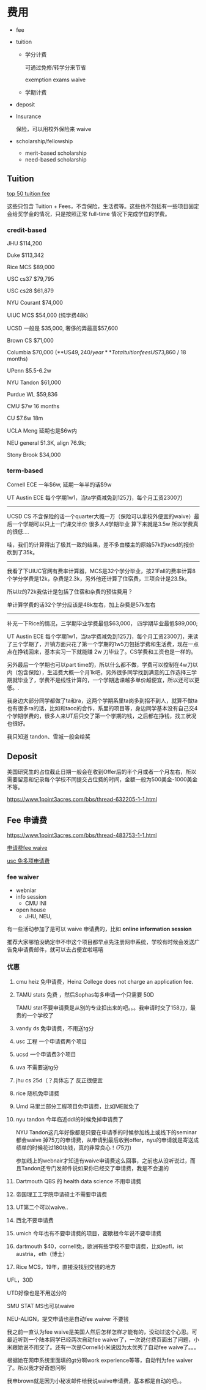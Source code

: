 # 费用

- fee

- tuition

  - 学分计费

    可通过免修/转学分来节省

    exemption exams waive

  - 学期计费

- deposit

- Insurance

  保险，可以用校外保险来 waive

- scholarship/fellowship

  - merit-based scholarship
  - need-based scholarship

## Tuition

[top 50 tuition fee](https://www.1point3acres.com/bbs/thread-292018-1-1.html)

这些只包含 Tuition + Fees，不含保险，生活费等。这些也不包括有一些项目固定会给奖学金的情况，只是按照正常 full-time 情况下完成学位的学费。

### credit-based

JHU \$114,200

Duke \$113,342

Rice MCS \$89,000

USC cs37 \$79,795

USC cs28 \$61,879

NYU Courant \$74,000

UIUC MCS \$54,000 (纯学费48k)

UCSD 一般是 \$35,000, 奢侈的弄最高\$57,600

Brown CS \$71,000

Columbia \$70,000 (**US$49,240 / year** Total tuition fees US$73,860 / 18 months)

UPenn \$5.5-6.2w

NYU Tandon \$61,000

Purdue WL \$59,836

CMU $7w 16 months

CU \$7.6w 18m

UCLA Meng 延期也是$6w内

NEU general 51.3K, align 76.9k; 

Stony Brook \$34,000

### term-based

Cornell ECE 一年\$6w, 延期一年半的话\$9w

UT Austin ECE 每个学期1w1，当ta学费减免到125刀，每个月工资2300刀

---

UCSD CS 不含保险的话一个quarter大概一万（保险可以拿校外便宜的waive）最后一个学期可以只上一门课交半价 很多人4学期毕业 算下来就是3.5w 所以学费真的很低....

哇，我们的计算得出了极其一致的结果，差不多由楼主的原始57k的ucsd的报价砍到了35k。

---

我看了下UIUC官网有费率计算器，MCS是32个学分毕业，按21Fall的费率计算8个学分学费是12k，杂费是2.3k，另外他还计算了住宿费，三项合计是23.5k。

所以lz的72k我估计是包括了住宿和杂费的预估费用？

单计算学费的话32个学分应该是48k左右，加上杂费是57k左右

---

补充一下Rice的情况，三学期毕业学费最低\$63,000， 四学期毕业最低\$89,000;

UT Austin ECE 每个学期1w1，当ta学费减免到125刀，每个月工资2300刀，来读了三个学期了，开销方面只花了第一个学期的1w5刀包括学费和生活费，现在一点点在挣钱回来，基本实习一下就能赚 2w 刀毕业了。CS学费和工资也是一样的。

另外最后一个学期也可以part time的，所以什么都不做，学费可以控制在4w刀以内（包含保险），生活费大概一个月1k吧，另外很多同学找到满意的工作选择三学期就毕业了，学费不是线性计算的，一个学期选课越多单价越便宜，所以还可以更低。.

我身边大部分同学都做了ta和ra，这两个学期系里ta岗多到招不到人，就算不做ta也有很多ra的活，比如和tacc的合作，系里的项目等，身边同学基本没有自己交4个学期学费的，很多人来UT后只交了第一个学期的钱，之后都在挣钱，找工状况也很好。

我只知道 tandon、雪城一般会给奖

## Deposit

美国研究生的占位截止日期一般会在收到Offer后的半个月或者一个月左右，所以需要留意和记录每个学校不同提交占位费的时间，金额一般为500美金-1000美金不等。

https://www.1point3acres.com/bbs/thread-632205-1-1.html



## Fee 申请费

https://www.1point3acres.com/bbs/thread-483753-1-1.html

[申请费fee waive](https://www.1point3acres.com/bbs/thread-459025-1-1.html)

[usc 免多项申请费](https://www.1point3acres.com/bbs/thread-216315-1-1.html)

### fee waiver

- webniar
- info session
  - CMU INI
- open house
  - JHU, NEU, 

有一些活动参加了是可以 waive 申请费的，比如 **online information session**

推荐大家哪怕没确定申不申这个项目都早点先注册网申系统，学校有时候会发送广告免申请费邮件，就可以去占便宜啦嘻嘻

### 优惠

1. cmu heiz 免申请费，Heinz College does not charge an application fee.

2. TAMU stats 免费 ，然后Sophas每多申请一个只需要 50D

   TAMU stat不要申请费是从别的专业扣出来的吧。。。我申请时交了158刀，最贵的一个学校了

3. vandy ds 免申请费，不用送tg分

4. usc 工程 一个申请费两个项目

5. ucsd 一个申请费3个项目

6. uva 不需要送tg分

7. jhu cs 25d（？具体忘了 反正很便宜

8. rice 随机免申请费

9. Umd 马里兰部分工程项目免申请费，比如ME就免了

10. nyu tandon 今年临近ddl的时候免掉申请费了

    NYU Tandon这几年好像都是只要在申请季的时候参加线上或线下的seminar都会waive 掉75刀的申请费，从申请到最后收到offer，nyu的申请就是寄送成绩单的时候花过180块钱，真的非常良心！(75刀)
    
    参加线上的webnair才知道有waive申请费这么回事，之前也从没听说过，而且Tandon还专门发邮件说如果你已经交了申请费，我是不会退的
    
11. Dartmouth QBS 的 health data science 不用申请费

12. 帝国理工工学院申请硕士不需要申请费

13. UT第二个可以waive..

14. 西北不要申请费

15. umich 今年也有不要申请费的项目，密歇根今年说不要申请费

16. dartmouth $40，cornell免，欧洲有些学校不要申请费，比如epfl，ist austria，eth（博士）

17. Rice MCS，19年，直接没找到交钱的地方

UFL，30D

UTD好像也是不用送分的

SMU STAT MS也可以waive

NEU-ALIGN，提交申请也是自动fee waiver 不要钱

我之前一直认为fee waive是美国人然后怎样怎样才能有的，没动过这个心思。可最近听到一个陆本同学已经两次自动fee waiver了，一次说付费页面出了问题，小米跟她说不用交了。还有一次是Cornell小米说因为太优秀了自动fee waive了。。。

根据她在网申系统里面填的gt分啊work experience等等，自动判为fee waiver了。所以我才好奇想问啊

我申brown就是因为小秘发邮件给我说waive申请费，基本都是自动的吧。。

